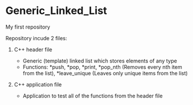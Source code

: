 # Generic_Linked_List
My first repository

Repository incude 2 files:

1. C++ header file
    - Generic (template) linked list which stores elements of any type
    - Functions:
      *push, *pop, *print, *pop_nth (Removes every nth item from the list), *leave_unique (Leaves only unique items from the list)
    
2. C++ application file
    - Application to test all of the functions from the header file
